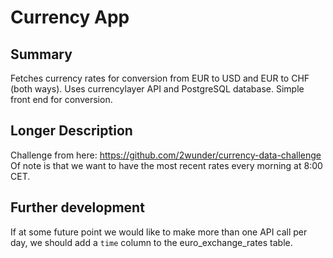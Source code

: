 # Currency App

## Summary

Fetches currency rates for conversion from EUR to USD and EUR to CHF (both ways). 
Uses currencylayer API and PostgreSQL database. 
Simple front end for conversion.

## Longer Description

Challenge from here: https://github.com/2wunder/currency-data-challenge
Of note is that we want to have the most recent rates every morning at 8:00 CET.

## Further development
If at some future point we would like to make more than one API call per day, we should add a `time` column 
to the euro_exchange_rates table.